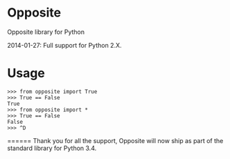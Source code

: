 Opposite
========

Opposite library for Python

2014-01-27: Full support for Python 2.X.

Usage
========

```
>>> from opposite import True
>>> True == False
True
>>> from opposite import *
>>> True == False
False
>>> ^D
```

======
Thank you for all the support, Opposite will now ship as part of the standard library for Python 3.4.
